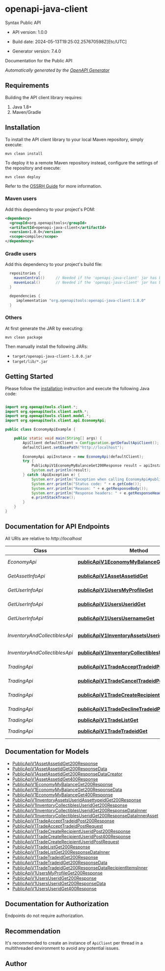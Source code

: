 # openapi-java-client

Syntax Public API

- API version: 1.0.0

- Build date: 2024-05-13T19:25:02.257670598Z[Etc/UTC]

- Generator version: 7.4.0

Documentation for the Public API


*Automatically generated by the [OpenAPI Generator](https://openapi-generator.tech)*

## Requirements

Building the API client library requires:

1. Java 1.8+
2. Maven/Gradle

## Installation

To install the API client library to your local Maven repository, simply execute:

```shell
mvn clean install
```

To deploy it to a remote Maven repository instead, configure the settings of the repository and execute:

```shell
mvn clean deploy
```

Refer to the [OSSRH Guide](http://central.sonatype.org/pages/ossrh-guide.html) for more information.

### Maven users

Add this dependency to your project's POM:

```xml
<dependency>
  <groupId>org.openapitools</groupId>
  <artifactId>openapi-java-client</artifactId>
  <version>1.0.0</version>
  <scope>compile</scope>
</dependency>
```

### Gradle users

Add this dependency to your project's build file:

```groovy
  repositories {
    mavenCentral()     // Needed if the 'openapi-java-client' jar has been published to maven central.
    mavenLocal()       // Needed if the 'openapi-java-client' jar has been published to the local maven repo.
  }

  dependencies {
     implementation "org.openapitools:openapi-java-client:1.0.0"
  }
```

### Others

At first generate the JAR by executing:

```shell
mvn clean package
```

Then manually install the following JARs:

- `target/openapi-java-client-1.0.0.jar`
- `target/lib/*.jar`

## Getting Started

Please follow the [installation](#installation) instruction and execute the following Java code:

```java

import org.openapitools.client.*;
import org.openapitools.client.auth.*;
import org.openapitools.client.model.*;
import org.openapitools.client.api.EconomyApi;

public class EconomyApiExample {

    public static void main(String[] args) {
        ApiClient defaultClient = Configuration.getDefaultApiClient();
        defaultClient.setBasePath("http://localhost");
        
        EconomyApi apiInstance = new EconomyApi(defaultClient);
        try {
            PublicApiV1EconomyMyBalanceGet200Response result = apiInstance.publicApiV1EconomyMyBalanceGet();
            System.out.println(result);
        } catch (ApiException e) {
            System.err.println("Exception when calling EconomyApi#publicApiV1EconomyMyBalanceGet");
            System.err.println("Status code: " + e.getCode());
            System.err.println("Reason: " + e.getResponseBody());
            System.err.println("Response headers: " + e.getResponseHeaders());
            e.printStackTrace();
        }
    }
}

```

## Documentation for API Endpoints

All URIs are relative to *http://localhost*

Class | Method | HTTP request | Description
------------ | ------------- | ------------- | -------------
*EconomyApi* | [**publicApiV1EconomyMyBalanceGet**](docs/EconomyApi.md#publicApiV1EconomyMyBalanceGet) | **GET** /public-api/v1/economy/my-balance | Get My Balance
*GetAssetInfoApi* | [**publicApiV1AssetAssetidGet**](docs/GetAssetInfoApi.md#publicApiV1AssetAssetidGet) | **GET** /public-api/v1/asset/{assetid} | Get Asset by ID
*GetUserInfoApi* | [**publicApiV1UsersMyProfileGet**](docs/GetUserInfoApi.md#publicApiV1UsersMyProfileGet) | **GET** /public-api/v1/users/my-profile | Get My Profile
*GetUserInfoApi* | [**publicApiV1UsersUseridGet**](docs/GetUserInfoApi.md#publicApiV1UsersUseridGet) | **GET** /public-api/v1/users/{userid} | Get User by ID
*GetUserInfoApi* | [**publicApiV1UsersUsernameGet**](docs/GetUserInfoApi.md#publicApiV1UsersUsernameGet) | **GET** /public-api/v1/users/{username} | Get User by Username
*InventoryAndCollectiblesApi* | [**publicApiV1InventoryAssetsUseridAssettypeidGet**](docs/InventoryAndCollectiblesApi.md#publicApiV1InventoryAssetsUseridAssettypeidGet) | **GET** /public-api/v1/inventory/assets/{userid}/{assettypeid} | Get User&#39;s Assets by Type
*InventoryAndCollectiblesApi* | [**publicApiV1InventoryCollectiblesUseridGet**](docs/InventoryAndCollectiblesApi.md#publicApiV1InventoryCollectiblesUseridGet) | **GET** /public-api/v1/inventory/collectibles/{userid} | Get User&#39;s Collectibles
*TradingApi* | [**publicApiV1TradeAcceptTradeidPost**](docs/TradingApi.md#publicApiV1TradeAcceptTradeidPost) | **POST** /public-api/v1/trade/accept/{tradeid} | Accept Trade
*TradingApi* | [**publicApiV1TradeCancelTradeidPost**](docs/TradingApi.md#publicApiV1TradeCancelTradeidPost) | **POST** /public-api/v1/trade/cancel/{tradeid} | Accept Trade
*TradingApi* | [**publicApiV1TradeCreateRecipientUseridPost**](docs/TradingApi.md#publicApiV1TradeCreateRecipientUseridPost) | **POST** /public-api/v1/trade/create/{recipient_userid} | Create Trade
*TradingApi* | [**publicApiV1TradeDeclineTradeidPost**](docs/TradingApi.md#publicApiV1TradeDeclineTradeidPost) | **POST** /public-api/v1/trade/decline/{tradeid} | Accept Trade
*TradingApi* | [**publicApiV1TradeListGet**](docs/TradingApi.md#publicApiV1TradeListGet) | **GET** /public-api/v1/trade/list | List Trades
*TradingApi* | [**publicApiV1TradeTradeidGet**](docs/TradingApi.md#publicApiV1TradeTradeidGet) | **GET** /public-api/v1/trade/{tradeid} | Get Trade by ID


## Documentation for Models

 - [PublicApiV1AssetAssetidGet200Response](docs/PublicApiV1AssetAssetidGet200Response.md)
 - [PublicApiV1AssetAssetidGet200ResponseData](docs/PublicApiV1AssetAssetidGet200ResponseData.md)
 - [PublicApiV1AssetAssetidGet200ResponseDataCreator](docs/PublicApiV1AssetAssetidGet200ResponseDataCreator.md)
 - [PublicApiV1AssetAssetidGet400Response](docs/PublicApiV1AssetAssetidGet400Response.md)
 - [PublicApiV1EconomyMyBalanceGet200Response](docs/PublicApiV1EconomyMyBalanceGet200Response.md)
 - [PublicApiV1EconomyMyBalanceGet200ResponseData](docs/PublicApiV1EconomyMyBalanceGet200ResponseData.md)
 - [PublicApiV1EconomyMyBalanceGet400Response](docs/PublicApiV1EconomyMyBalanceGet400Response.md)
 - [PublicApiV1InventoryAssetsUseridAssettypeidGet200Response](docs/PublicApiV1InventoryAssetsUseridAssettypeidGet200Response.md)
 - [PublicApiV1InventoryCollectiblesUseridGet200Response](docs/PublicApiV1InventoryCollectiblesUseridGet200Response.md)
 - [PublicApiV1InventoryCollectiblesUseridGet200ResponseDataInner](docs/PublicApiV1InventoryCollectiblesUseridGet200ResponseDataInner.md)
 - [PublicApiV1InventoryCollectiblesUseridGet200ResponseDataInnerAsset](docs/PublicApiV1InventoryCollectiblesUseridGet200ResponseDataInnerAsset.md)
 - [PublicApiV1TradeAcceptTradeidPost200Response](docs/PublicApiV1TradeAcceptTradeidPost200Response.md)
 - [PublicApiV1TradeAcceptTradeidPostRequest](docs/PublicApiV1TradeAcceptTradeidPostRequest.md)
 - [PublicApiV1TradeCreateRecipientUseridPost200Response](docs/PublicApiV1TradeCreateRecipientUseridPost200Response.md)
 - [PublicApiV1TradeCreateRecipientUseridPost400Response](docs/PublicApiV1TradeCreateRecipientUseridPost400Response.md)
 - [PublicApiV1TradeCreateRecipientUseridPostRequest](docs/PublicApiV1TradeCreateRecipientUseridPostRequest.md)
 - [PublicApiV1TradeListGet200Response](docs/PublicApiV1TradeListGet200Response.md)
 - [PublicApiV1TradeListGet200ResponseDataInner](docs/PublicApiV1TradeListGet200ResponseDataInner.md)
 - [PublicApiV1TradeTradeidGet200Response](docs/PublicApiV1TradeTradeidGet200Response.md)
 - [PublicApiV1TradeTradeidGet200ResponseData](docs/PublicApiV1TradeTradeidGet200ResponseData.md)
 - [PublicApiV1TradeTradeidGet200ResponseDataRecipientItemsInner](docs/PublicApiV1TradeTradeidGet200ResponseDataRecipientItemsInner.md)
 - [PublicApiV1UsersMyProfileGet200Response](docs/PublicApiV1UsersMyProfileGet200Response.md)
 - [PublicApiV1UsersUseridGet200Response](docs/PublicApiV1UsersUseridGet200Response.md)
 - [PublicApiV1UsersUseridGet200ResponseData](docs/PublicApiV1UsersUseridGet200ResponseData.md)
 - [PublicApiV1UsersUseridGet400Response](docs/PublicApiV1UsersUseridGet400Response.md)


<a id="documentation-for-authorization"></a>
## Documentation for Authorization

Endpoints do not require authorization.


## Recommendation

It's recommended to create an instance of `ApiClient` per thread in a multithreaded environment to avoid any potential issues.

## Author



